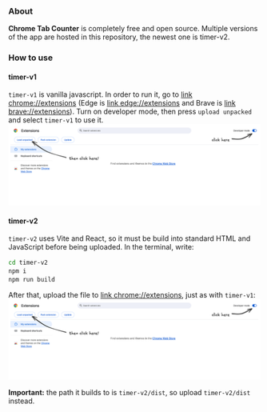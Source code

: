 ### About
**Chrome Tab Counter** is completely free and open source. Multiple versions of the app are hosted in this repository, the newest one is timer-v2.

### How to use

#### timer-v1
`timer-v1` is vanilla javascript. In order to run it, go to [link chrome://extensions](chrome://extensions) (Edge is [link edge://extensions](edge://extensions) and Brave is [link brave://extensions](brave://extensions)). Turn on developer mode, then press `upload unpacked` and select `timer-v1` to use it.
![alt instructions on how to install chrome extensions in developer mode](assets/instructions_install.png "turning on developer mode")

#### timer-v2
`timer-v2` uses Vite and React, so it must be build into standard HTML and JavaScript before being uploaded. In the terminal, write:
```bash
cd timer-v2
npm i
npm run build
```
After that, upload the file to [link chrome://extensions](chrome://extensions), just as with `timer-v1`:
![alt instructions on how to install chrome extensions in developer mode](assets/instructions_install.png "turning on developer mode")

**Important:** the path it builds to is `timer-v2/dist`, so upload `timer-v2/dist` instead.